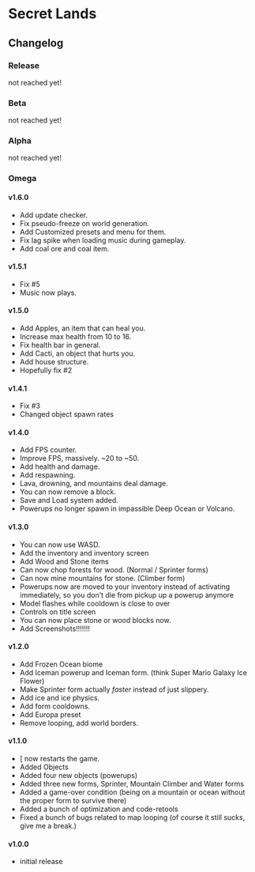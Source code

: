 # Secret Lands

## Changelog
### Release
not reached yet!
### Beta
not reached yet!
### Alpha
not reached yet!
### Omega
#### v1.6.0
- Add update checker.
- Fix pseudo-freeze on world generation.
- Add Customized presets and menu for them.
- Fix lag spike when loading music during gameplay.
- Add coal ore and coal item.
#### v1.5.1
- Fix #5
- Music now plays.
#### v1.5.0
- Add Apples, an item that can heal you.
- Increase max health from 10 to 16.
- Fix health bar in general.
- Add Cacti, an object that hurts you.
- Add house structure.
- Hopefully fix #2
#### v1.4.1
- Fix #3
- Changed object spawn rates
#### v1.4.0
- Add FPS counter.
- Improve FPS, massively. ~20 to ~50.
- Add health and damage.
- Add respawning.
- Lava, drowning, and mountains deal damage.
- You can now remove a block.
- Save and Load system added.
- Powerups no longer spawn in impassible Deep Ocean or Volcano.
#### v1.3.0
- You can now use WASD.
- Add the inventory and inventory screen
- Add Wood and Stone items
- Can now chop forests for wood. (Normal / Sprinter forms)
- Can now mine mountains for stone. (Climber form)
- Powerups now are moved to your inventory instead of activating immediately, so you don't die from pickup up a powerup anymore
- Model flashes while cooldown is close to over
- Controls on title screen
- You can now place stone or wood blocks now.
- Add Screenshots!!!!!!!
#### v1.2.0
- Add Frozen Ocean biome
- Add Iceman powerup and Iceman form. (think Super Mario Galaxy Ice Flower)
- Make Sprinter form actually *faster* instead of just slippery.
- Add ice and ice physics.
- Add form cooldowns.
- Add Europa preset
- Remove looping, add world borders.
#### v1.1.0
- [ now restarts the game.
- Added Objects
- Added four new objects (powerups)
- Added three new forms, Sprinter, Mountain Climber and Water forms
- Added a game-over condition (being on a mountain or ocean without the proper form to survive there)
- Added a bunch of optimization and code-retools
- Fixed a bunch of bugs related to map looping (of course it still sucks, give me a break.)
#### v1.0.0
- initial release
